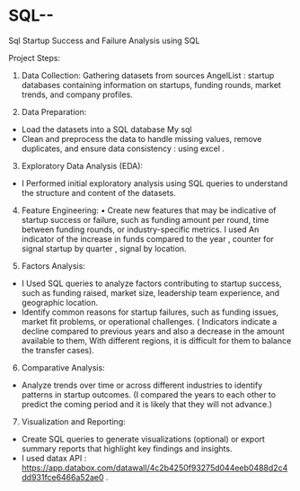 # SQL--
Sql Startup Success and Failure Analysis using SQL

 Project Steps:
1. Data Collection:
Gathering datasets from sources AngelList  : startup  databases containing information on startups, funding rounds, market trends, and company profiles.

2. Data Preparation:
* ﻿﻿Load the datasets into a SQL database My sql 
* ﻿﻿Clean and preprocess the data to handle missing values, remove duplicates, and ensure data consistency : using excel .
  
3. Exploratory Data Analysis (EDA):
* ﻿﻿I Performed initial exploratory analysis using SQL queries to understand the structure and content of the datasets.
  
4. Feature Engineering:
• Create new features that may be indicative of startup success or failure, such as funding amount per round, time between funding rounds, or industry-specific metrics.  I used An indicator of the increase in funds compared to the year , counter for signal startup by quarter , signal by location.

5. Factors Analysis:
* ﻿﻿I Used SQL queries to analyze factors contributing to startup success, such as funding raised, market size, leadership team experience, and geographic location.
* ﻿﻿Identify common reasons for startup failures, such as funding issues, market fit problems, or operational challenges. ( Indicators indicate a decline compared to previous years and also a decrease in the amount available to them, With different regions, it is difficult for them to balance the transfer cases).
  
6. Comparative Analysis:
* ﻿﻿Analyze trends over time or across different industries to identify patterns in startup outcomes. (I compared the years to each other to predict the coming period and it is likely that they will not advance.)
  
7. Visualization and Reporting:
* ﻿﻿Create SQL queries to generate visualizations (optional) or export summary reports that highlight key findings and insights.
* I used datax ﻿API : https://app.databox.com/datawall/4c2b4250f93275d044eeb0488d2c4dd931fce6466a52ae0 .
